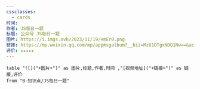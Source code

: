 ```yaml
---
cssclasses:
  - cards
时间: 
作者: JS每日一题
标题: 公众号 JS每日一题
图片: https://i.imgs.ovh/2023/11/19/HmEr0.png
链接: https://mp.weixin.qq.com/mp/appmsgalbum?__biz=MzU1OTgxNDQ1Nw==&action=getalbum&album_id=1722697362059362305&scene=126&uin=&key=&devicetype=Windows+11+x64&version=6309071d&lang=zh_CN&ascene=7&session_us=gh_ecdf8155462e
评价: ★★★★★
---
```


```dataview
table "![]("+图片+")" as 图片,标题,作者,时间 ,"[视频地址]("+链接+")" as 链接,评价
from "B-知识点/JS每日一题"
```



